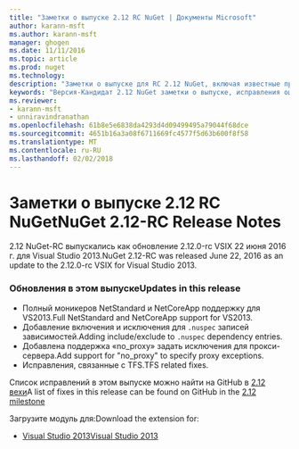 ```yaml
---
title: "Заметки о выпуске 2.12 RC NuGet | Документы Microsoft"
author: karann-msft
ms.author: karann-msft
manager: ghogen
ms.date: 11/11/2016
ms.topic: article
ms.prod: nuget
ms.technology: 
description: "Заметки о выпуске для RC 2.12 NuGet, включая известные проблемы, исправленные ошибки, добавленные функции и DCR."
keywords: "Версия-Кандидат 2.12 NuGet заметки о выпуске, исправления ошибок, известные проблемы, добавлены функции, DCR"
ms.reviewer:
- karann-msft
- unniravindranathan
ms.openlocfilehash: 61b8e5e6838da4293d4d09499495a79044f68dce
ms.sourcegitcommit: 4651b16a3a08f6711669fc4577f5d63b600f8f58
ms.translationtype: MT
ms.contentlocale: ru-RU
ms.lasthandoff: 02/02/2018
---
```

# <a name="nuget-212-rc-release-notes"></a><span data-ttu-id="35288-104">Заметки о выпуске 2.12 RC NuGet</span><span class="sxs-lookup"><span data-stu-id="35288-104">NuGet 2.12-RC Release Notes</span></span>

<span data-ttu-id="35288-105">2.12 NuGet-RC выпускались как обновление 2.12.0-rc VSIX 22 июня 2016 г. для Visual Studio 2013.</span><span class="sxs-lookup"><span data-stu-id="35288-105">NuGet 2.12-RC was released June 22, 2016 as an update to the 2.12.0-rc VSIX for Visual Studio 2013.</span></span>

### <a name="updates-in-this-release"></a><span data-ttu-id="35288-106">Обновления в этом выпуске</span><span class="sxs-lookup"><span data-stu-id="35288-106">Updates in this release</span></span>

* <span data-ttu-id="35288-107">Полный моникеров NetStandard и NetCoreApp поддержку для VS2013.</span><span class="sxs-lookup"><span data-stu-id="35288-107">Full NetStandard  and NetCoreApp support for VS2013.</span></span>
* <span data-ttu-id="35288-108">Добавление включения и исключения для `.nuspec` записей зависимостей.</span><span class="sxs-lookup"><span data-stu-id="35288-108">Adding include/exclude to `.nuspec` dependency entries.</span></span>
* <span data-ttu-id="35288-109">Добавлена поддержка «no_proxy» задать исключения для прокси-сервера.</span><span class="sxs-lookup"><span data-stu-id="35288-109">Add support for "no_proxy" to specify proxy exceptions.</span></span>
* <span data-ttu-id="35288-110">Исправления, связанные с TFS.</span><span class="sxs-lookup"><span data-stu-id="35288-110">TFS related fixes.</span></span>

<span data-ttu-id="35288-111">Список исправлений в этом выпуске можно найти на GitHub в [2.12 вехи](https://github.com/NuGet/Home/issues?q=milestone%3A2.12+is%3Aclosed)</span><span class="sxs-lookup"><span data-stu-id="35288-111">A list of fixes in this release can be found on GitHub in the [2.12 milestone](https://github.com/NuGet/Home/issues?q=milestone%3A2.12+is%3Aclosed)</span></span>

<span data-ttu-id="35288-112">Загрузите модуль для:</span><span class="sxs-lookup"><span data-stu-id="35288-112">Download the extension for:</span></span>

* [<span data-ttu-id="35288-113">Visual Studio 2013</span><span class="sxs-lookup"><span data-stu-id="35288-113">Visual Studio 2013</span></span>](https://dist.nuget.org/visualstudio-2013-vsix/v2.12.0-rc/NuGet.Tools.vsix)
